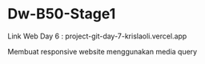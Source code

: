 # Dw-B50-Stage1
Link Web Day 6 : project-git-day-7-krislaoli.vercel.app

Membuat responsive website menggunakan media query
